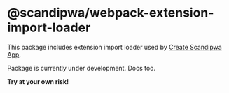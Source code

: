 # @scandipwa/webpack-extension-import-loader

This package includes extension import loader used by [Create Scandipwa App](https://github.com/scandipwa/create-scandipwa-app).

Package is currently under development. Docs too.

**Try at your own risk!**